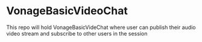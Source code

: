# VonageBasicVideoChat
This repo will hold VonageBasicVideChat where user can publish their audio video stream and subscribe to other users in the session
